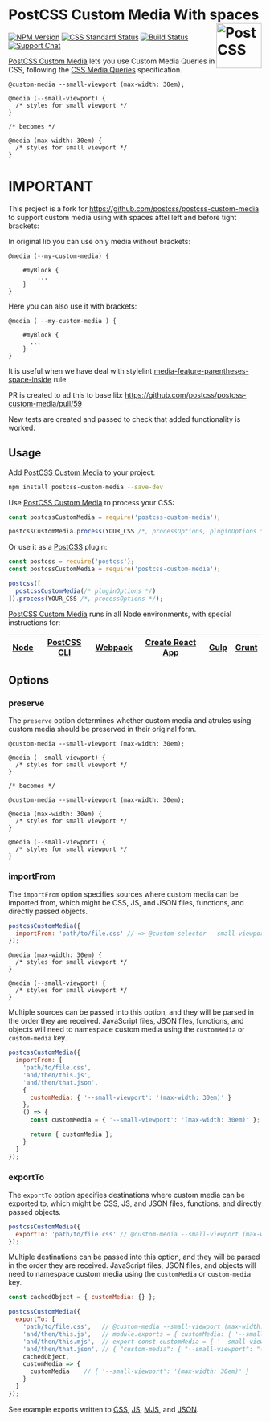 # PostCSS Custom Media With spaces [<img src="https://postcss.github.io/postcss/logo.svg" alt="PostCSS" width="90" height="90" align="right">][postcss]

[![NPM Version][npm-img]][npm-url]
[![CSS Standard Status][css-img]][css-url]
[![Build Status][cli-img]][cli-url]
[![Support Chat][git-img]][git-url]

[PostCSS Custom Media] lets you use Custom Media Queries in CSS, following the
[CSS Media Queries] specification.

```pcss
@custom-media --small-viewport (max-width: 30em);

@media (--small-viewport) {
  /* styles for small viewport */
}

/* becomes */

@media (max-width: 30em) {
  /* styles for small viewport */
}
```

# IMPORTANT

This project is a fork for https://github.com/postcss/postcss-custom-media to support custom media using with spaces aftel left and before tight brackets:

In original lib you can use only media without brackets:

```
@media (--my-custom-media) {

    #myBlock {
        ...
    }
}

```

Here you can also use it with brackets: 


```
@media ( --my-custom-media ) {

    #myBlock {
      ...
    }
}

```

It is useful when we have deal with stylelint [media-feature-parentheses-space-inside](https://stylelint.io/user-guide/rules/media-feature-parentheses-space-inside#:~:text=Require%20a%20single%20space%20or,the%20parentheses%20within%20media%20features.&text=The%20fix%20option%20can%20automatically,problems%20reported%20by%20this%20rule) rule.

PR is created to ad this to base lib: https://github.com/postcss/postcss-custom-media/pull/59

New tests are created and passed to check that added functionality is worked.

## Usage

Add [PostCSS Custom Media] to your project:

```bash
npm install postcss-custom-media --save-dev
```

Use [PostCSS Custom Media] to process your CSS:

```js
const postcssCustomMedia = require('postcss-custom-media');

postcssCustomMedia.process(YOUR_CSS /*, processOptions, pluginOptions */);
```

Or use it as a [PostCSS] plugin:

```js
const postcss = require('postcss');
const postcssCustomMedia = require('postcss-custom-media');

postcss([
  postcssCustomMedia(/* pluginOptions */)
]).process(YOUR_CSS /*, processOptions */);
```

[PostCSS Custom Media] runs in all Node environments, with special instructions for:

| [Node](INSTALL.md#node) | [PostCSS CLI](INSTALL.md#postcss-cli) | [Webpack](INSTALL.md#webpack) | [Create React App](INSTALL.md#create-react-app) | [Gulp](INSTALL.md#gulp) | [Grunt](INSTALL.md#grunt) |
| --- | --- | --- | --- | --- | --- |

## Options

### preserve

The `preserve` option determines whether custom media and atrules using custom
media should be preserved in their original form.

```pcss
@custom-media --small-viewport (max-width: 30em);

@media (--small-viewport) {
  /* styles for small viewport */
}

/* becomes */

@custom-media --small-viewport (max-width: 30em);

@media (max-width: 30em) {
  /* styles for small viewport */
}

@media (--small-viewport) {
  /* styles for small viewport */
}
```

### importFrom

The `importFrom` option specifies sources where custom media can be imported
from, which might be CSS, JS, and JSON files, functions, and directly passed
objects.

```js
postcssCustomMedia({
  importFrom: 'path/to/file.css' // => @custom-selector --small-viewport (max-width: 30em);
});
```

```pcss
@media (max-width: 30em) {
  /* styles for small viewport */
}

@media (--small-viewport) {
  /* styles for small viewport */
}
```

Multiple sources can be passed into this option, and they will be parsed in the
order they are received. JavaScript files, JSON files, functions, and objects
will need to namespace custom media using the `customMedia` or
`custom-media` key.

```js
postcssCustomMedia({
  importFrom: [
    'path/to/file.css',
    'and/then/this.js',
    'and/then/that.json',
    {
      customMedia: { '--small-viewport': '(max-width: 30em)' }
    },
    () => {
      const customMedia = { '--small-viewport': '(max-width: 30em)' };

      return { customMedia };
    }
  ]
});
```

### exportTo

The `exportTo` option specifies destinations where custom media can be exported
to, which might be CSS, JS, and JSON files, functions, and directly passed
objects.

```js
postcssCustomMedia({
  exportTo: 'path/to/file.css' // @custom-media --small-viewport (max-width: 30em);
});
```

Multiple destinations can be passed into this option, and they will be parsed
in the order they are received. JavaScript files, JSON files, and objects will
need to namespace custom media using the `customMedia` or
`custom-media` key.

```js
const cachedObject = { customMedia: {} };

postcssCustomMedia({
  exportTo: [
    'path/to/file.css',   // @custom-media --small-viewport (max-width: 30em);
    'and/then/this.js',   // module.exports = { customMedia: { '--small-viewport': '(max-width: 30em)' } }
    'and/then/this.mjs',  // export const customMedia = { '--small-viewport': '(max-width: 30em)' } }
    'and/then/that.json', // { "custom-media": { "--small-viewport": "(max-width: 30em)" } }
    cachedObject,
    customMedia => {
      customMedia    // { '--small-viewport': '(max-width: 30em)' }
    }
  ]
});
```

See example exports written to [CSS](test/export-media.css),
[JS](test/export-media.js), [MJS](test/export-media.mjs), and
[JSON](test/export-media.json).

[cli-img]: https://img.shields.io/travis/postcss/postcss-custom-media/master.svg
[cli-url]: https://travis-ci.org/postcss/postcss-custom-media
[css-img]: https://cssdb.org/badge/custom-media-queries.svg
[css-url]: https://cssdb.org/#custom-media-queries
[git-img]: https://img.shields.io/badge/support-chat-blue.svg
[git-url]: https://gitter.im/postcss/postcss
[npm-img]: https://img.shields.io/npm/v/postcss-custom-media.svg
[npm-url]: https://www.npmjs.com/package/postcss-custom-media

[CSS Media Queries]: https://drafts.csswg.org/mediaqueries-5/#custom-mq
[PostCSS]: https://github.com/postcss/postcss
[PostCSS Custom Media]: https://github.com/postcss/postcss-custom-media
